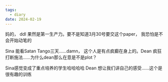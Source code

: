 ```yaml
---
tags:
  - diary
date: 2024-02-19
---
```

妈的， ddl 果然是第一生产力。要不是知道3月30号要交这个paper， 我恐怕是不会开始动笔的

Sina 能看Satan Tango三天……damn， 这个人是有点疯癫在身上的。Dean 疯狂打断施法……为什么dean那么在意是不是plot？

Sina感觉变成了重点培养的学生哈哈哈哈 
Dean 想让我们讲自己的感受……这个是很有趣的训练 
